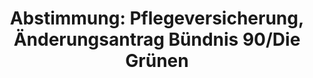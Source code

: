 ---
layout: abstimmung
title: "Abstimmung: Pflegeversicherung, Änderungsantrag Bündnis 90/Die Grünen"
categories:
 - Versicherung
 - Gesundheit
 - Soziales
 - Versicherung
tags:
 - Pflegeversicherung
 - Pflege
 - Gesundheit
 - Demographie
abstimmung:
 legislaturperiode: 18
 bundestagssitzung: 61
 abstimmung: 2
links:
 - title: https://www.bundestag.de/parlament/plenum/abstimmung/abstimmung?id=304
   url: https://www.bundestag.de/parlament/plenum/abstimmung/abstimmung?id=304
data:
 - title: Abstimmungsergebnis 20141017_2-data.pdf
   url: /res/abstimmungsliste/20141017_2-data.pdf
 - title: Abstimmungsergebnis 20141017_2_xls-data.csv
   url: /res/abstimmungsliste/analyses/20141017_2_xls-data.csv
documents:
 - title: Drucksache 18/01798.pdf
   url: http://dip21.bundestag.de/dip21/btd/18/017/1801798.pdf
   local: /res/abstimmungsdaten/018-061-02/1801798.pdf
 - title: Drucksache 18/02379.pdf
   url: http://dip21.bundestag.de/dip21/btd/18/023/1802379.pdf
   local: /res/abstimmungsdaten/018-061-02/1802379.pdf
 - title: Drucksache 18/02909.pdf
   url: http://dip21.bundestag.de/dip21/btd/18/029/1802909.pdf
   local: /res/abstimmungsdaten/018-061-02/1802909.pdf
 - title: Drucksache 18/02915.pdf
   url: http://dip21.bundestag.de/dip21/btd/18/029/1802915.pdf
   local: /res/abstimmungsdaten/018-061-02/1802915.pdf
preview: |
     Deutscher Bundestag
    
     61. Sitzung des Deutschen Bundestages
     am Freitag, 17.Oktober 2014
    
     Endgültiges Ergebnis der Namentlichen Abstimmung Nr. 2
    
     Änderungsantrag der Abgeordneten Elisabeth Scharfenberg, Maria Klein-Schmeink,
     Kordula Schulz-Asche, weiterer Abgeordneter und der Fraktion BÜNDNIS 90/DIE
     GRÜNEN
     zu der zweiten Beratung des Gesetzentwurfs der Bundesregierung
     Entwurf eines Fünften Gesetzes zur Änderung des Elften Buches Sozialgesetzbuch Leistungsausweitung für Pflegebedürftige, Pflegevorsorgefonds (Fünftes SGB XIÄnderungsgesetz - 5. SGB XI-ÄndG)
     - Drucksachen 18/1798, 18/2379, 18/2909 und 18/2915 -
    
     Abgegebene Stimmen insgesamt:
    
     573
    
     Nicht abgegebene Stimmen:
     Ja-Stimmen:
    
     58
     113
    
     Nein-Stimmen:
    
     460
    
     Enthaltungen:
    
     0
    
     Ungültige:
    
     0
    
     Berlin, den 17.10.2014
    
     Beginn: 11:04
     Ende: 11:07
---